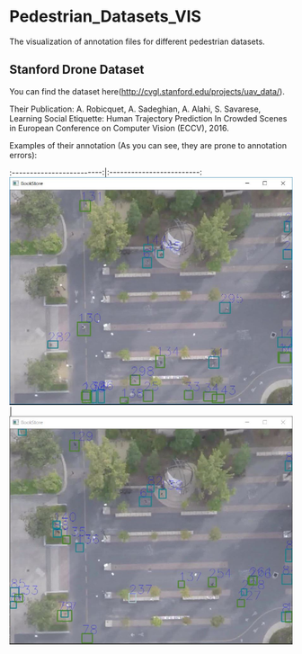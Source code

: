 # Pedestrian_Datasets_VIS
The visualization of annotation files for different pedestrian datasets.

## Stanford Drone Dataset
You can find the dataset here(http://cvgl.stanford.edu/projects/uav_data/).

Their Publication:
A. Robicquet, A. Sadeghian, A. Alahi, S. Savarese, Learning Social Etiquette: Human Trajectory Prediction In Crowded Scenes in European Conference on Computer Vision (ECCV), 2016.

Examples of their annotation (As you can see, they are prone to annotation errors):

:-------------------------:|:-------------------------:
![example of SDD](https://github.com/SajjadMzf/Pedestrian_Datasets_VIS/blob/master/Stanford_Drone_Visualization/stanford_drone.JPG)
|![example of SDD](https://github.com/SajjadMzf/Pedestrian_Datasets_VIS/blob/master/Stanford_Drone_Visualization/stanford_drone_2.JPG)
